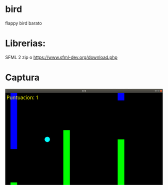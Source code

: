 # bird

  flappy bird barato

# Librerias:

  SFML 2
  zip
  o
  https://www.sfml-dev.org/download.php
  
# Captura
  
  <img src="images/bird.png">
